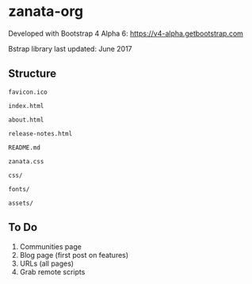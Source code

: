 # zanata-org

Developed with Bootstrap 4 Alpha 6: 
https://v4-alpha.getbootstrap.com

Bstrap library last updated: June 2017

## Structure

` favicon.ico `

` index.html `

` about.html `

` release-notes.html `

` README.md `

` zanata.css `

` css/ `

` fonts/ `

` assets/ `

## To Do
1. Communities page
2. Blog page (first post on features)
3. URLs (all pages)
4. Grab remote scripts
